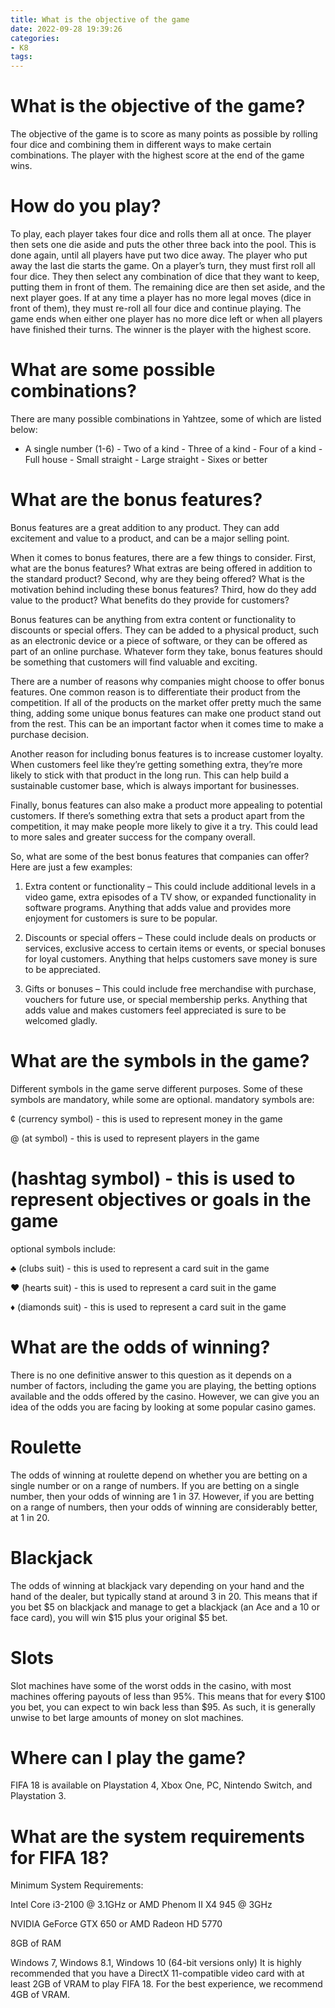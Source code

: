 ```yaml
---
title: What is the objective of the game
date: 2022-09-28 19:39:26
categories:
- K8
tags:
---
```



#  What is the objective of the game?

The objective of the game is to score as many points as possible by rolling four dice and combining them in different ways to make certain combinations. The player with the highest score at the end of the game wins.

# How do you play?

To play, each player takes four dice and rolls them all at once. The player then sets one die aside and puts the other three back into the pool. This is done again, until all players have put two dice away. The player who put away the last die starts the game. On a player’s turn, they must first roll all four dice. They then select any combination of dice that they want to keep, putting them in front of them. The remaining dice are then set aside, and the next player goes. If at any time a player has no more legal moves (dice in front of them), they must re-roll all four dice and continue playing. The game ends when either one player has no more dice left or when all players have finished their turns. The winner is the player with the highest score.

# What are some possible combinations?

There are many possible combinations in Yahtzee, some of which are listed below:

- A single number (1-6) - Two of a kind - Three of a kind - Four of a kind - Full house - Small straight - Large straight - Sixes or better

#  What are the bonus features?

Bonus features are a great addition to any product. They can add excitement and value to a product, and can be a major selling point.

When it comes to bonus features, there are a few things to consider. First, what are the bonus features? What extras are being offered in addition to the standard product? Second, why are they being offered? What is the motivation behind including these bonus features? Third, how do they add value to the product? What benefits do they provide for customers?

Bonus features can be anything from extra content or functionality to discounts or special offers. They can be added to a physical product, such as an electronic device or a piece of software, or they can be offered as part of an online purchase. Whatever form they take, bonus features should be something that customers will find valuable and exciting.

There are a number of reasons why companies might choose to offer bonus features. One common reason is to differentiate their product from the competition. If all of the products on the market offer pretty much the same thing, adding some unique bonus features can make one product stand out from the rest. This can be an important factor when it comes time to make a purchase decision.

Another reason for including bonus features is to increase customer loyalty. When customers feel like they’re getting something extra, they’re more likely to stick with that product in the long run. This can help build a sustainable customer base, which is always important for businesses.

Finally, bonus features can also make a product more appealing to potential customers. If there’s something extra that sets a product apart from the competition, it may make people more likely to give it a try. This could lead to more sales and greater success for the company overall.

So, what are some of the best bonus features that companies can offer? Here are just a few examples:

1. Extra content or functionality – This could include additional levels in a video game, extra episodes of a TV show, or expanded functionality in software programs. Anything that adds value and provides more enjoyment for customers is sure to be popular.

2. Discounts or special offers – These could include deals on products or services, exclusive access to certain items or events, or special bonuses for loyal customers. Anything that helps customers save money is sure to be appreciated.

3. Gifts or bonuses – This could include free merchandise with purchase, vouchers for future use, or special membership perks. Anything that adds value and makes customers feel appreciated is sure to be welcomed gladly.

#  What are the symbols in the game?

Different symbols in the game serve different purposes.  Some of these symbols are mandatory, while some are optional. 
mandatory symbols are:

¢ (currency symbol) - this is used to represent money in the game

@ (at symbol) - this is used to represent players in the game

# (hashtag symbol) - this is used to represent objectives or goals in the game


optional symbols include:

♣ (clubs suit) - this is used to represent a card suit in the game

♥ (hearts suit) - this is used to represent a card suit in the game

♦ (diamonds suit) - this is used to represent a card suit in the game

#  What are the odds of winning?

There is no one definitive answer to this question as it depends on a number of factors, including the game you are playing, the betting options available and the odds offered by the casino. However, we can give you an idea of the odds you are facing by looking at some popular casino games.

# Roulette

The odds of winning at roulette depend on whether you are betting on a single number or on a range of numbers. If you are betting on a single number, then your odds of winning are 1 in 37. However, if you are betting on a range of numbers, then your odds of winning are considerably better, at 1 in 20.

# Blackjack

The odds of winning at blackjack vary depending on your hand and the hand of the dealer, but typically stand at around 3 in 20. This means that if you bet $5 on blackjack and manage to get a blackjack (an Ace and a 10 or face card), you will win $15 plus your original $5 bet.

# Slots

 Slot machines have some of the worst odds in the casino, with most machines offering payouts of less than 95%. This means that for every $100 you bet, you can expect to win back less than $95. As such, it is generally unwise to bet large amounts of money on slot machines.

#  Where can I play the game?

FIFA 18 is available on Playstation 4, Xbox One, PC, Nintendo Switch, and Playstation 3.

# What are the system requirements for FIFA 18?

Minimum System Requirements:

Intel Core i3-2100 @ 3.1GHz or AMD Phenom II X4 945 @ 3GHz

NVIDIA GeForce GTX 650 or AMD Radeon HD 5770

8GB of RAM

Windows 7, Windows 8.1, Windows 10 (64-bit versions only)
It is highly recommended that you have a DirectX 11-compatible video card with at least 2GB of VRAM to play FIFA 18. For the best experience, we recommend 4GB of VRAM.